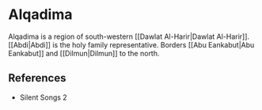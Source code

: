 # Alqadima
Alqadima is a region of south-western [[Dawlat Al-Harir|Dawlat Al-Harir]]. [[Abdi|Abdi]] is the holy family representative. Borders [[Abu Eankabut|Abu Eankabut]] and [[Dilmun|Dilmun]] to the north.

## References
- Silent Songs 2

